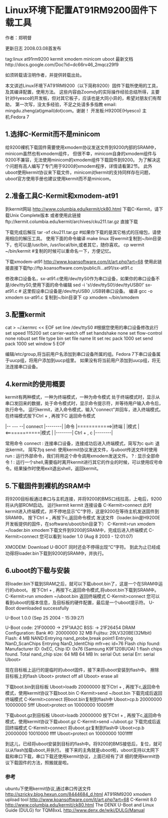 # Linux环境下配置AT91RM9200固件下载工具 #
作者：郑明督

更新日志
2008.03.08首发布

tag:linux at91rm9200 kermit xmodem minicom uboot
最新文档http://docs.google.com/Doc?id=dc66rv46\_2mqcz29f9

如须转载请注明作者，并提供转载出处。

本文讲述Linux环境下AT91RM9200（以下简称9200）固件下载所使用的工具，及其编译配置，使用方法。
这些内容由Zoomdy的实际操作经验总结所得，主要针对Hyesco的开发板，但对其它板子，应该也是大同小异的，希望对朋友们有帮助，
第一次写，没太多经验，不足之处请多多指教 email: mingdu.zheng(at)gmail(dot)com。谢谢！
开发板:H9200E(Hyesco)
主机:Fedora 7

## 1.选择C-Kermit而不是minicom ##
给9200裸机下载固件需要使用xmodem协议发送文件到9200内部的SRAM中，minicom虽然也有xmodem组件，
但很不幸，minicom自身的xmodem组件与9200不兼容，无法使用minicom的xmodem组件下载固件到9200。
为了解决这个问题有高人编写了专门用于9200的xmodem程序，详情请看第2节。
此外uboot使用kermit协议来下载文件，minicom对kermit的支持同样存在问题，uboot官方使用手册也建议使用kermit而不是minicom。

## 2.准备工具C-Kermit和xmodem-at91 ##
到kermit网站 http://www.columbia.edu/kermit/ck80.html 下载C-Kermit，请下载Unix Complete版本
或者使用此链接ftp://kermit.columbia.edu/kermit/archives/cku211.tar.gz 直接下载

下载完成后解压
tar -xf cku211.tar.gz #如果你下载的是其它格式的压缩包，请使用相应的解压工具。
使用下面的命令编译
make linux
将wermit复制到~/bin目录下，也可以是/usr/bin, /usr/local/bin,或者其它，随你喜欢。
cp wermit ~/bin/kermit #复制的时候可以重命名一下，方便记忆。

下载xmodem-at91
http://www.koansoftware.com/it/art.php?art=68
使用此链接直接下载ftp://ftp.koansoftware.com/public/li...at91/sx-at91.c

修改串口设备名，sx-at91.c使用/dev/ttyS0作为串口设备，如果你的串口设备不是/dev/ttyS0,使用下面的命令编辑
sed -i 's!/dev/ttyS0!/dev/ttyUSB0!' sx-at91.c # 这里假设串口设备是/dev/ttyUSB0 ,USB转串口设备。
编译
gcc -o xmodem sx-at91.c
复制到~/bin目录下
cp xmodem ~/bin/xmodem

## 3.配置kermit ##
cat > ~/.kermrc << EOF
set line /dev/ttyS0 #根据您使用的串口设备修改此行
set speed 115200
set carrier-watch off
set handshake none
set flow-control none
robust
set file type bin
set file name lit
set rec pack 1000
set send pack 1000
set window 5
EOF

编辑/etc/group,将当前用户名添加到串口设备所属的组。Fedora 7下串口设备属于uucp组，将用户添加到uucp组里。
如果没有将当前用户添加到uucp组，将无法连接串口设备。

## 4.kermit的使用概要 ##
kermit有两种模式，一种为终端模式，一种为命令模式
处于终端模式时，显示从串口发回来的数据，处于命令模式时，显示命令提示符，并等待用户输入命令后，执行命令。
运行kermit，进入命令模式，输入"connect"并回车，进入终端模式。
在终端模式按下Ctrl + \, 再按下C 返回命令模式

|-- --- --| connect |--------|
|命令 |============>|终端 |
|模式 |<============|模式 |
|--------| Ctrl + \, c |--------|

常用命令
connect : 连接串口设备，连接成功后进入终端模式，简写为c
quit: 退出kermit， 简写为q
send: 使用kermit协议发送文件，与uboot传送文件时使用
run : 运行外部命令，我们将用这个命令调用xmodem发送文件。
? : 显示全部命令
! : 运行一个shell,需要临时离开kermit进行其它的作业的时候，可以使用叹号命令。结果操作时使用exit退出shell，返回kermit。


## 5.下载固件到裸机的SRAM中 ##
将9200目标板通过串口与主机连接，并将9200的BMS口线拉高，上电后，9200将从内部ROM启动。
运行kermit
kermit
连接设备
C-Kermit>connect
此时kermit进入终端模式，并不停地显示“C“字符，这是9200在等待主机发送固件到SRAM中。
按下Ctrl + \, 再按下c,返回命令模式
发送文件（loader.bin是H9200E开发板提供的固件，在software/uboot/bin目录下）
C-Kermit>run xmodem ~/loader.bin
xmodem下载文件到9200的SRAM中，完成后进入终端模式
C-Kermit>connect
您可以看到
loader 1.0 (Aug 8 2003 - 12:01:07)

XMODEM: Download U-BOOT
同时还会不停得出现“C“字符。
到此为止已经成功得将loader.bin下载到9200的SRAM中，并执行。

## 6.uboot的下载与安装 ##
将loader.bin下载到SRAM之后，就可以下载uboot.bin了，这是一个在SRAM中运行的uboot。
按下Ctrl + \, 再按下c,返回命令模式,将uboot.bin下载到SRAM中。
C-Kermit>run xmodem ~/uboot.bin
返回终端模式
C-Kermit>connect
您可以看到uboot的版本信息，及目标板的硬件配置，最后是一个uboot提示符。
U-Boot downloaded successfully


U-Boot 1.0.0 (Sep 25 2004 - 15:39:27)

U-Boot code: 21F00000 -> 21F1AA2C BSS: -> 21F26454
DRAM Configuration:
Bank #0: 20000000 32 MB
Fujitsu: 29LV320BE(32Mbit)
Flash: 4 MB
NAND:Entrying nand\_probe,break point1
Entrying NanD\_ScanChips
Entrying NanD\_IdentChip
mfr=ec
id=76
Flash chip found:
Manufacturer ID: 0xEC, Chip ID: 0x76 (Samsung K9F1208UOA)
1 flash chips found. Total nand\_chip size: 64 MB
64 MB
In: serial
Out: serial
Err: serial
Uboot>

现在目标板上运行的是临时的uboot固件，接下来将uboot安装到flash中。
擦除目标板上的flash
Uboot> protect off all
Uboot> erase all

下载boot.bin到目标板
Uboot>loadb 20000000
按下Ctrl + \, 再按下c,返回命令模式，使用kermit协议下载boot.bin
C-Kermit>send ~/boot.bin
下载完成后返回终端模式
C-Kermit>connect
将boot.bin复制到flash中
Uboot>cp.b 20000000 10000000 5fff
Uboot>protect on 10000000 10005fff

下载uboot.gz到目标板
Uboot>loadb 20000000
按下Ctrl + \, 再按下c,返回命令模式，使用kermit协议下载uboot.gz
C-Kermit>send ~/uboot.gz
下载完成后返回终端模式
C-Kermit>connect
将uboot.gz复制到flash中
Uboot>cp.b 20000000 10010000 ffff
Uboot>protect on 10000000 1001ffff

到这儿，已经将uboot安装到目标的flash中。将9200的BMS接低后，复位，就可以从flash加载uboot,并执行。
接下来的主角就是uboot啦，uboot支持以太网下载和串口下载，串口下载还使用kermit协议，上面已经有了详
细的使用kermit协议下载固件的方法，照搬就是啦。

### 参考 ###
ubuntu下使用kermit协议,通过串口传送文件 http://szricky.blog.hexun.com/8444684_d.html
AT91RM9200 xmodem upload tool http://www.koansoftware.com/it/art.php?art=68
C-Kermit 8.0 http://www.columbia.edu/kermit/ck80.html
The DENX U-Boot and Linux Guide (DULG) for TQM8xxL http://www.denx.de/wiki/DULG/Manual